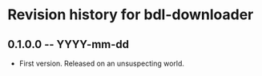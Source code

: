 # Revision history for bdl-downloader

## 0.1.0.0 -- YYYY-mm-dd

* First version. Released on an unsuspecting world.

